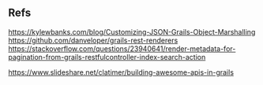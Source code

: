 

## Refs
https://kylewbanks.com/blog/Customizing-JSON-Grails-Object-Marshalling
https://github.com/danveloper/grails-rest-renderers
https://stackoverflow.com/questions/23940641/render-metadata-for-pagination-from-grails-restfulcontroller-index-search-action

https://www.slideshare.net/clatimer/building-awesome-apis-in-grails